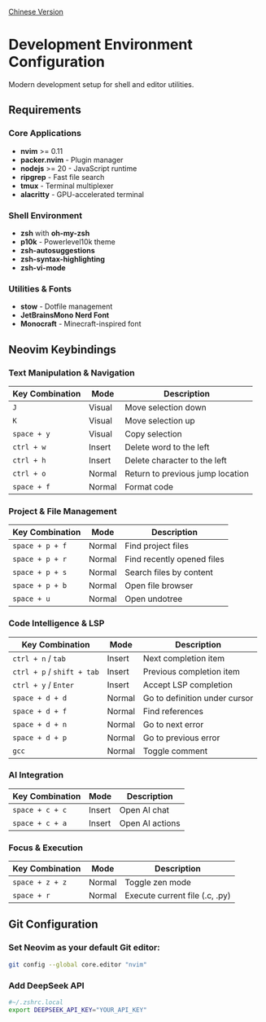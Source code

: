 [Chinese Version](./README_zh.md)
# Development Environment Configuration

Modern development setup for shell and editor utilities.

## Requirements

### Core Applications
- **nvim** >= 0.11
- **packer.nvim** - Plugin manager
- **nodejs** >= 20 - JavaScript runtime
- **ripgrep** - Fast file search
- **tmux** - Terminal multiplexer
- **alacritty** - GPU-accelerated terminal

### Shell Environment
- **zsh** with **oh-my-zsh**
- **p10k** - Powerlevel10k theme
- **zsh-autosuggestions**
- **zsh-syntax-highlighting**
- **zsh-vi-mode**

### Utilities & Fonts
- **stow** - Dotfile management
- **JetBrainsMono Nerd Font**
- **Monocraft** - Minecraft-inspired font

## Neovim Keybindings

### Text Manipulation & Navigation
| Key Combination      | Mode   | Description                          |
|----------------------|--------|--------------------------------------|
| `J`                  | Visual | Move selection down                  |
| `K`                  | Visual | Move selection up                    |
| `space + y`          | Visual | Copy selection                       |
| `ctrl + w`           | Insert | Delete word to the left              |
| `ctrl + h`           | Insert | Delete character to the left         |
| `ctrl + o`           | Normal | Return to previous jump location     |
| `space + f`          | Normal | Format code                          |

### Project & File Management
| Key Combination      | Mode   | Description                          |
|----------------------|--------|--------------------------------------|
| `space + p + f`      | Normal | Find project files                   |
| `space + p + r`      | Normal | Find recently opened files           |
| `space + p + s`      | Normal | Search files by content              |
| `space + p + b`      | Normal | Open file browser                    |
| `space + u`          | Normal | Open undotree                        |

### Code Intelligence & LSP
| Key Combination      | Mode   | Description                          |
|----------------------|--------|--------------------------------------|
| `ctrl + n` / `tab`   | Insert | Next completion item                 |
| `ctrl + p` / `shift + tab` | Insert | Previous completion item      |
| `ctrl + y` / `Enter` | Insert | Accept LSP completion                |
| `space + d + d`      | Normal | Go to definition under cursor        |
| `space + d + f`      | Normal | Find references                      |
| `space + d + n`      | Normal | Go to next error                     |
| `space + d + p`      | Normal | Go to previous error                 |
| `gcc`                | Normal | Toggle comment                       |

### AI Integration
| Key Combination      | Mode   | Description                          |
|----------------------|--------|--------------------------------------|
| `space + c + c`      | Insert | Open AI chat                         |
| `space + c + a`      | Insert | Open AI actions                      |

### Focus & Execution
| Key Combination      | Mode   | Description                          |
|----------------------|--------|--------------------------------------|
| `space + z + z`      | Normal | Toggle zen mode                      |
| `space + r`          | Normal | Execute current file (.c, .py)      |

## Git Configuration

### Set Neovim as your default Git editor:

```bash
git config --global core.editor "nvim"
```


### Add DeepSeek API
```bash
#~/.zshrc.local
export DEEPSEEK_API_KEY="YOUR_API_KEY"
```



